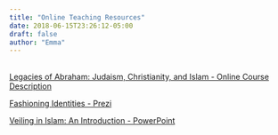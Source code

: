 ```yaml
---
title: "Online Teaching Resources"
date: 2018-06-15T23:26:12-05:00
draft: false
author: "Emma"
---
```

<br>
<a href="../../resources/legacies_of_abraham.pdf" target="_blank">Legacies of Abraham: Judaism, Christianity, and Islam - Online Course Description</a>

<a href="https://prezi.com/-q01sfpkr8ro/fashioning-identities/" target="_blank">Fashioning Identities - Prezi</a>

<a href="../../resources/veiling_in_islam.pdf" target="_blank">Veiling in Islam: An Introduction - PowerPoint</a>